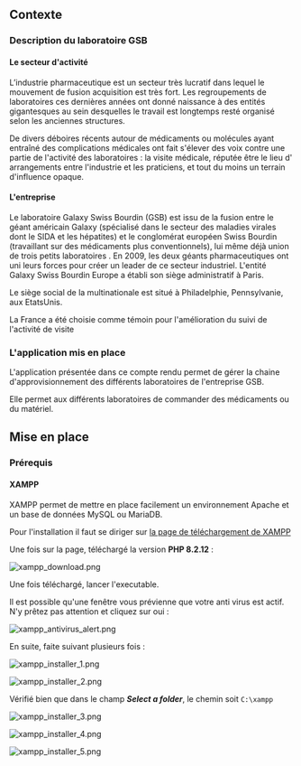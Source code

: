 ## Contexte

### Description du laboratoire GSB

#### Le secteur d'activité

L’industrie pharmaceutique est un secteur très lucratif dans lequel le mouvement de fusion acquisition est très fort. Les regroupements de laboratoires ces dernières années ont donné naissance à des entités gigantesques au sein desquelles le travail est longtemps resté organisé selon les anciennes structures.

De divers déboires récents autour de médicaments ou molécules ayant entraîné des complications médicales ont fait s'élever des voix contre une partie de l'activité des laboratoires : la visite médicale, réputée être le lieu d' arrangements entre l'industrie et les praticiens, et tout du moins un terrain d'influence opaque.

#### L'entreprise

Le laboratoire Galaxy Swiss Bourdin (GSB) est issu de la fusion entre le géant américain Galaxy (spécialisé dans le secteur des maladies virales dont le SIDA et les hépatites) et le conglomérat européen Swiss Bourdin (travaillant sur des médicaments plus conventionnels), lui même déjà union de trois petits laboratoires . En 2009, les deux géants pharmaceutiques ont uni leurs forces pour créer un leader de ce secteur industriel. L'entité Galaxy Swiss Bourdin Europe a établi son siège administratif à Paris.

Le siège social de la multinationale est situé à Philadelphie, Pennsylvanie, aux EtatsUnis.

La France a été choisie comme témoin pour l'amélioration du suivi de l'activité de visite

### L'application mis en place

L'application présentée dans ce compte rendu permet de gérer la chaine d'approvisionnement des différents laboratoires de l'entreprise GSB.

Elle permet aux différents laboratoires de commander des médicaments ou du matériel.

## Mise en place

### Prérequis

#### XAMPP

XAMPP permet de mettre en place facilement un environnement Apache et un base de données MySQL ou MariaDB.

Pour l'installation il faut se diriger sur [la page de téléchargement de XAMPP](https://www.apachefriends.org/fr/download.html)

Une fois sur la page, téléchargé la version **PHP 8.2.12** :

![xampp_download.png](public%2Fimg%2FREADME%2Fxampp_download.png)

Une fois téléchargé, lancer l'executable.

Il est possible qu'une fenêtre vous prévienne que votre anti virus est actif. N'y prêtez pas attention et cliquez sur oui :

![xampp_antivirus_alert.png](public%2Fimg%2FREADME%2Fxampp_antivirus_alert.png)

En suite, faite suivant plusieurs fois :

![xampp_installer_1.png](public%2Fimg%2FREADME%2Fxampp_installer_1.png)

![xampp_installer_2.png](public%2Fimg%2FREADME%2Fxampp_installer_2.png)

Vérifié bien que dans le champ ***Select a folder***, le chemin soit `C:\xampp`

![xampp_installer_3.png](public%2Fimg%2FREADME%2Fxampp_installer_3.png)

![xampp_installer_4.png](public%2Fimg%2FREADME%2Fxampp_installer_4.png)

![xampp_installer_5.png](public%2Fimg%2FREADME%2Fxampp_installer_5.png)

